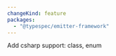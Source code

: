 ```yaml
---
changeKind: feature
packages:
  - "@typespec/emitter-framework"
---
```


Add csharp support: class, enum